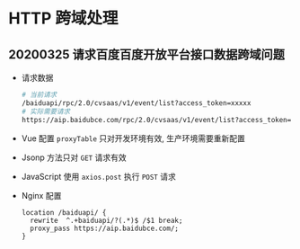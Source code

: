 # HTTP 跨域处理

## 20200325 请求百度百度开放平台接口数据跨域问题
* 请求数据
    ```bash
    # 当前请求
    /baiduapi/rpc/2.0/cvsaas/v1/event/list?access_token=xxxxx  
    # 实际需要请求
    https://aip.baidubce.com/rpc/2.0/cvsaas/v1/event/list?access_token=xxxx 
    ```

* Vue 配置 `proxyTable` 只对开发环境有效, 生产环境需要重新配置
* Jsonp 方法只对 `GET` 请求有效
* JavaScript 使用 `axios.post` 执行 `POST` 请求
* Nginx 配置
    ```config
    location /baiduapi/ {
      rewrite  ^.+baiduapi/?(.*)$ /$1 break;
      proxy_pass https://aip.baidubce.com/;
    }
    ```

